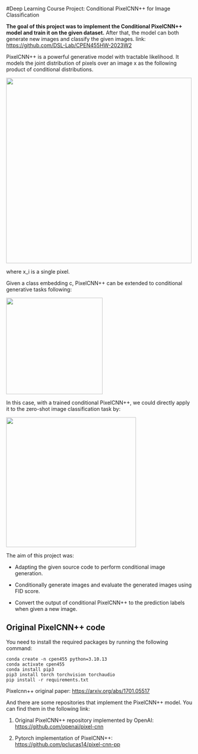 #Deep Learning Course Project: Conditional PixelCNN++ for Image Classification 

**The goal of this project was to implement the Conditional PixelCNN++ model and train it on the given dataset.** After that, the model can both generate new images and classify the given images. 
link: https://github.com/DSL-Lab/CPEN455HW-2023W2


PixelCNN++ is a powerful generative model with tractable likelihood. It models the joint distribution of pixels over an image x as the following product of conditional distributions.

<img src="https://cdn-uploads.huggingface.co/production/uploads/65000e786a230e55a65c45ad/-jZg8HEMyFnpduNsi-Alt.png" width = "500" align="center"/>

where x_i is a single pixel.

Given a class embedding c, PixelCNN++ can be extended to conditional generative tasks following:

<img src="https://cdn-uploads.huggingface.co/production/uploads/65000e786a230e55a65c45ad/_jv7O2Z_1s1oYLXjIqS1V.png" width = "260" align="center"/>

In this case, with a trained conditional PixelCNN++, we could directly apply it to the zero-shot image classification task by:

<img src="https://cdn-uploads.huggingface.co/production/uploads/65000e786a230e55a65c45ad/P4co1MxbW8tmhgYwBNOxk.png" width = "350" align="center"/>

The aim of this project was:
* Adapting the given source code to perform conditional image generation.
  
* Conditionally generate images and evaluate the generated images using FID score.

* Convert the output of conditional PixelCNN++ to the prediction labels when given a new image.
  


## Original PixelCNN++ code
You need to install the required packages by running the following command:
```
conda create -n cpen455 python=3.10.13
conda activate cpen455
conda install pip3
pip3 install torch torchvision torchaudio
pip install -r requirements.txt
```

Pixelcnn++ original paper: https://arxiv.org/abs/1701.05517

And there are some repositories that implement the PixelCNN++ model. You can find them in the following link:

1. Original PixelCNN++ repository implemented by OpenAI: https://github.com/openai/pixel-cnn

2. Pytorch implementation of PixelCNN++: https://github.com/pclucas14/pixel-cnn-pp
